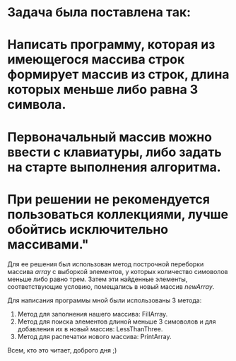 # Задача была поставлена так:

# Написать программу, которая из имеющегося массива строк формирует массив из строк, длина которых меньше либо равна 3 символа.

# Первоначальный массив можно ввести с клавиатуры, либо задать на старте выполнения алгоритма.

# При решении не рекомендуется пользоваться коллекциями, лучше обойтись исключительно массивами."

Для ее решения был использован метод построчной переборки массива _array_ с выборкой элементов, у которых количество симоволов меньше либо равно трем.
Затем эти найденные элементы, соответствующие условию, помещались в новый массив _newArray_.

Для написания программы мной были использованы 3 метода:

1. Метод для заполнения нашего массива: FillArray.
2. Метод для поиска элементов длиной меньше 3 симоволов и для добавления их в новый массив: LessThanThree.
3. Метод для распечатки нового массива: PrintArray.

Всем, кто это читает, доброго дня ;)
